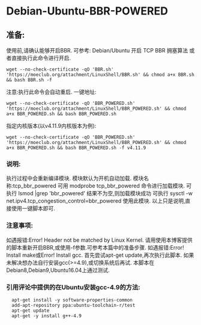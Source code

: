 # Debian-Ubuntu-BBR-POWERED
## 准备:
使用前,请确认能够开启BBR.
可参考: Debian/Ubuntu 开启 TCP BBR 拥塞算法
或者直接执行此命令进行开启.

```
wget --no-check-certificate -qO 'BBR.sh' 'https://moeclub.org/attachment/LinuxShell/BBR.sh' && chmod a+x BBR.sh && bash BBR.sh -f
```
注意:执行此命令会自动重启.
一键地址:
```
wget --no-check-certificate -qO 'BBR_POWERED.sh' 'https://moeclub.org/attachment/LinuxShell/BBR_POWERED.sh' && chmod a+x BBR_POWERED.sh && bash BBR_POWERED.sh
```
指定内核版本(以v4.11.9内核版本为例):
```
wget --no-check-certificate -qO 'BBR_POWERED.sh' 'https://moeclub.org/attachment/LinuxShell/BBR_POWERED.sh' && chmod a+x BBR_POWERED.sh && bash BBR_POWERED.sh -f v4.11.9
```
### 说明:
  执行过程中会重新编译模块.
  模块默认为开机自动加载.
  模块名称:tcp_bbr_powered
  可用 modprobe tcp_bbr_powered 命令进行加载模块.
  可执行 lsmod |grep 'bbr_powered' 
  结果不为空,则加载模块成功
  可执行 sysctl -w net.ipv4.tcp_congestion_control=bbr_powered 使用此模块.
  以上只是说明,直接使用一键脚本即可.
### 注意事项:
  如遇报错:Error! Header not be matched by Linux Kernel.
  请用使用本博客提供的脚本重新开启BBR,或使用-f参数.可参考本篇中的准备步骤.
  如遇报错:Error! Install make或Error! Install gcc.
  首先尝试apt-get update,再次执行此脚本.
  如果未解决想办法自行安装gcc(>=4.9),或切换系统后再试.
  本脚本在Debian8,Debian9,Ubuntu16.04上通过测试.
### 引用评论中提供的在Ubuntu安装gcc-4.9的方法:
```
  apt-get install -y software-properties-common
  add-apt-repository ppa:ubuntu-toolchain-r/test
  apt-get update
  apt-get -y install g++-4.9
```
